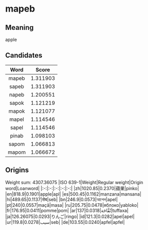 # mapeb

## Meaning

apple

## Candidates

|Word|Score|
|:-:|:-:|
|mapeb|1.311903|
|sapeb|1.311903|
|napeb|1.200551|
|sapok|1.121219|
|mapok|1.121077|
|mapel|1.114546|
|sapel|1.114546|
|pinab|1.098103|
|sapom|1.066813|
|mapom|1.066672|

## Origins

Weight sum: 4307.36075
|ISO 639-1|Weight|Regular weight|Origin word|Loanword|
|:-:|:-:|:-:|:-:|:-:|
|zh|1020.85|0.2370|蘋果|pinko|
|en|818.9|0.1901|apple|apl|
|es|500.45|0.1162|manzana|mansana|
|hi|489.65|0.1137|सेब|seb|
|bn|246.9|0.0573|আপেল|apel|
|pt|240|0.0557|maçã|masa|
|ru|205.75|0.0478|яблоко|yabloko|
|fr|176.95|0.0411|pomme|pom|
|ar|137|0.0318|تُفَّاحَة|tuffaxa|
|ja|126.26075|0.0293|りんご|ringo|
|id|121.3|0.0282|apel|apel|
|ur|119.8|0.0278|سیب|seb|
|de|103.55|0.0240|apfel|apfel|
